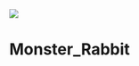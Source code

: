 <img src="https://img.shields.io/badge/-000000?style=flat-square&logo=Apple&logoColor=BLACK"/>



# Monster_Rabbit
